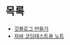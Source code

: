 # 목록

- [깃블로그 만들기](https://github.com/naru92/my_study/blob/main/create_git_blog/create_blog.md)
- [자바 코딩테스트용 노트](https://github.com/naru92/my_study/blob/main/java_cording_test_note/README.md)

